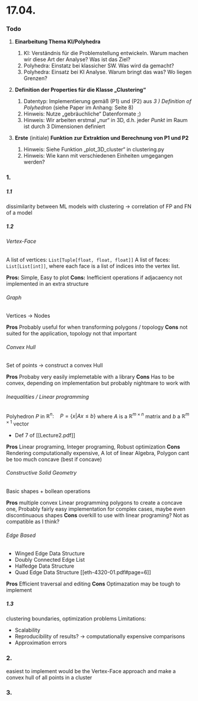 # 17.04.

### Todo

1. **Einarbeitung Thema KI/Polyhedra**

	1. KI: Verständnis für die Problemstellung entwickeln. Warum machen wir diese Art der Analyse? Was ist das Ziel?
	2. Polyhedra: Einstatz bei klassicher SW. Was wird da gemacht?
	3. Polyhedra: Einsatz bei KI Analyse. Warum bringt das was? Wo liegen Grenzen?

2. **Definition der Properties für die Klasse „Clustering“**

	1. Datentyp: Implementierung gemäß (P1) und (P2) aus _3 ) Definition of Polyhedron_ (siehe Paper im Anhang: Seite 8)
	2. Hinweis: Nutze „gebräuchliche“ Datenformate ;)
	3. Hinweis: Wir arbeiten erstmal „nur“ in 3D, d.h. jeder _Punkt_ im Raum ist durch 3 Dimensionen definiert

3. **Erste** (initiale) **Funktion zur Extraktion und Berechnung von P1 und P2**

	1. Hinweis: Siehe Funktion „plot_3D_cluster“ in clustering.py
	2. Hinweis: Wie kann mit verschiedenen Einheiten umgegangen werden?

### 1.
##### 1.1
dissimilarity between ML models with clustering -> correlation of FP and FN of a model
##### 1.2
###### Vertex-Face
A list of vertices:  `List[Tuple[float, float, float]]`
A list of faces: `List[List[int]]`, where each face is a list of indices into the vertex list.

**Pros:**
Simple, Easy to plot
**Cons:**
Inefficient operations if adjacaency not implemented in an extra structure

###### Graph
Vertices -> Nodes

**Pros**
Probably useful for when transforming polygons / topology
**Cons**
not suited for the application, topology not that important

###### Convex Hull
Set of points -> construct a convex Hull

**Pros**
Probaby very easily implemetable with a library
**Cons**
Has to be convex, depending on implementation but probably nightmare to work with

###### Inequalities / Linear programming
Polyhedron $P$ in $\mathbb{R}^n: \quad P = \{x | Ax \leq b\}$ where $A$ is a $\mathbb{R}^{m \times n }$ matrix and $b$ a $\mathbb{R}^{m \times 1 }$ vector
- Def 7 of [[Lecture2.pdf]]

**Pros**
Linear programing, Integer programing, Robust optimization 
**Cons**
Rendering computationally expensive, A lot of linear Algebra, Polygon cant be too much concave (best if concave)

###### Constructive Solid Geometry
Basic shapes + bollean operations

**Pros**
multiple convex Linear programming polygons to create a concave one, Probably fairly easy implementation for complex cases, maybe even discontinuaous shapes
**Cons**
overkill to use with linear programing? Not as compatible as I think?
###### Edge Based
- Winged Edge Data Structure
- Doubly Connected Edge List
- Halfedge Data Structure 
- Quad Edge Data Structure
[[eth-4320-01.pdf#page=6]]

**Pros**
Efficient traversal and editing
**Cons**
Optimazation may be tough to implement

##### 1.3
clustering boundaries, optimization problems
Limitations: 
- Scalability
- Reproducibility of results? -> computationally expensive comparisons
- Approximation errors

### 2.

easiest  to implement would be the Vertex-Face approach and make a convex hull of all points in a cluster


### 3.
